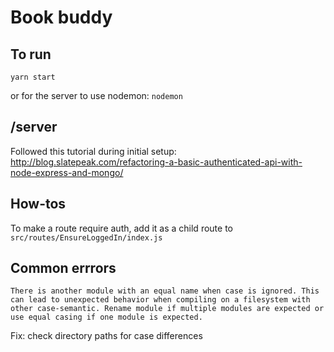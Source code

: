 # Book buddy

## To run

`yarn start `

or for the server to use nodemon:
`nodemon`

## /server

Followed this tutorial during initial setup: http://blog.slatepeak.com/refactoring-a-basic-authenticated-api-with-node-express-and-mongo/

## How-tos

To make a route require auth, add it as a child route to `src/routes/EnsureLoggedIn/index.js`

## Common errrors

`There is another module with an equal name when case is ignored.
This can lead to unexpected behavior when compiling on a filesystem with other case-semantic.
Rename module if multiple modules are expected or use equal casing if one module is expected.`

Fix: check directory paths for case differences
